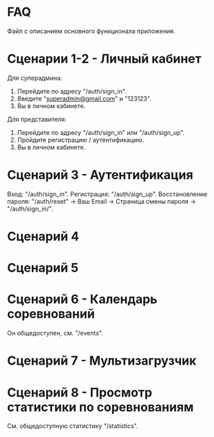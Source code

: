 # FAQ
Файл с описанием основного функционала приложения.

# Сценарии 1-2 - Личный кабинет
Для суперадмина:
1. Перейдите по адресу "/auth/sign_in".
2. Введите "superadmin@gmail.com" и "123123".
3. Вы в личном кабинете.

Для представителя:
1. Перейдите по адресу "/auth/sign_in" или "/auth/sign_up".
2. Пройдите регистрацию / аутентификацию.
3. Вы в личном кабинете.

# Сценарий 3 - Аутентификация
Вход: "/auth/sign_in".
Регистрация: "/auth/sign_up".
Восстановление пароля: "/auth/reset" -> Ваш Email -> Страница смены пароля -> "/auth/sign_in/".

# Cценарий 4
# Сценарий 5

# Сценарий 6 - Календарь соревнований
Он общедоступен, см. "/events".

# Сценарий 7 - Мультизагрузчик

# Сценарий 8 - Просмотр статистики по соревнованиям
См. общедоступную статистику "/statistics".
